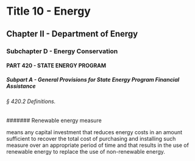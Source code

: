 
# Title 10 - Energy
## Chapter II - Department of Energy
### Subchapter D - Energy Conservation
#### PART 420 - STATE ENERGY PROGRAM
##### Subpart A - General Provisions for State Energy Program Financial Assistance
###### § 420.2 Definitions.
####### Renewable energy measure

means any capital investment that reduces energy costs in an amount sufficient to recover the total cost of purchasing and installing such measure over an appropriate period of time and that results in the use of renewable energy to replace the use of non-renewable energy.
